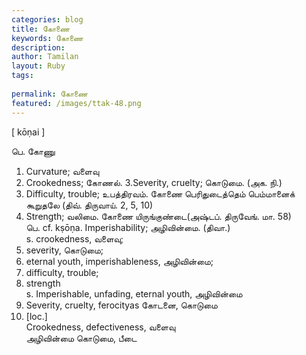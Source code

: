 ```yaml
---
categories: blog
title: கோணை
keywords: கோணை
description: 
author: Tamilan
layout: Ruby
tags: 
 
permalink: கோணை
featured: /images/ttak-48.png
---
```

  
[ kōṇai ]  
  
பெ. கோணு  
1. Curvature; வளைவு  
2. Crookedness; கோணல். 3.Severity, cruelty; கொடுமை. (அக. நி.)  
4. Difficulty, trouble; உபத்திரவம். கோணை பெரிதுடைத்தெம் பெம்மானைக் கூறுதலே (திவ். திருவாய். 2, 5, 10)  
5. Strength; வலிமை. கோணை யிருங்குண்டை(அஷ்டப். திருவேங். மா. 58)  
பெ. cf. kṣōṇa. Imperishability; அழிவின்மை. (திவா.)  
s. crookedness, வளைவு;  
2. severity, கொடுமை;  
3. eternal youth, imperishableness, அழிவின்மை;  
4. difficulty, trouble;  
5. strength  
s. Imperishable, unfading, eternal youth, அழிவின்மை  
2. Severity, cruelty, ferocityas கோடனை, கொடுமை  
3. [loc.]  
Crookedness, defectiveness, வளைவு  
அழிவின்மை கொடுமை, பீடை